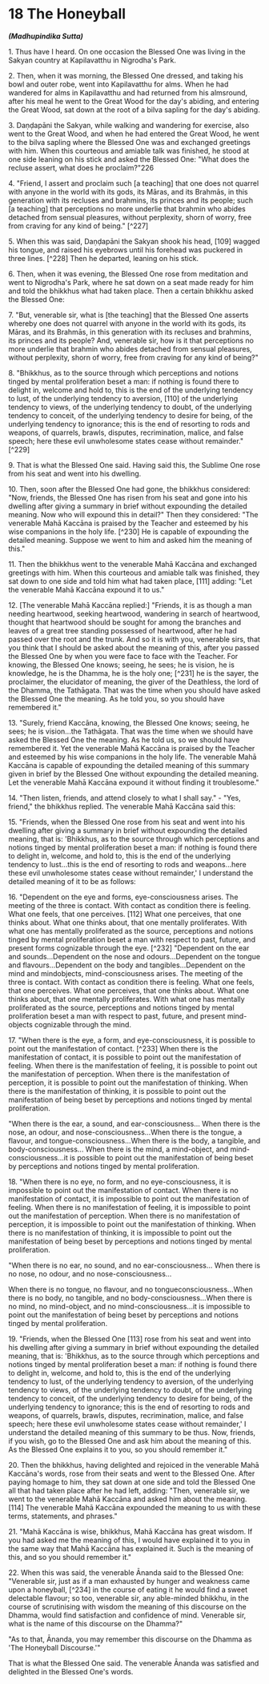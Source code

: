 # 18 The Honeyball
***(Madhupindika Sutta)***

1\. Thus have I heard. On one occasion the Blessed One was living in the Sakyan country at Kapilavatthu in Nigrodha's Park.

2\. Then, when it was morning, the Blessed One dressed, and taking his bowl and outer robe, went into Kapilavatthu for alms. When he had wandered for alms in Kapilavatthu and had returned from his almsround, after his meal he went to the Great Wood for the day's abiding, and entering the Great Wood, sat down at the root of a bilva sapling for the day's abiding.

3\. Daṇḍapāni the Sakyan, while walking and wandering for exercise, also went to the Great Wood, and when he had entered the Great Wood, he went to the bilva sapling where the Blessed One was and exchanged greetings with him. When this courteous and amiable talk was finished, he stood at one side leaning on his stick and asked the Blessed One: "What does the recluse assert, what does he proclaim?"226

4\. "Friend, I assert and proclaim such [a teaching] that one does not quarrel with anyone in the world with its gods, its Māras, and its Brahmās, in this generation with its recluses and brahmins, its princes and its people; such [a teaching] that perceptions no more underlie that brahmin who abides detached from sensual pleasures, without perplexity, shorn of worry, free from craving for any kind of being." [^227]

5\. When this was said, Daṇḍapāni the Sakyan shook his head, [109] wagged his tongue, and raised his eyebrows until his forehead was puckered in three lines. [^228] Then he departed, leaning on his stick.

6\. Then, when it was evening, the Blessed One rose from meditation and went to Nigrodha's Park, where he sat down on a seat made ready for him and told the bhikkhus what had taken place. Then a certain bhikkhu asked the Blessed One:

<!--pg-->
7\. "But, venerable sir, what is [the teaching] that the Blessed One asserts whereby one does not quarrel with anyone in the world with its gods, its Māras, and its Brahmās, in this generation with its recluses and brahmins, its princes and its people? And, venerable sir, how is it that perceptions no more underlie that brahmin who abides detached from sensual pleasures, without perplexity, shorn of worry, free from craving for any kind of being?"

8\. "Bhikkhus, as to the source through which perceptions and notions tinged by mental proliferation beset a man: if nothing is found there to delight in, welcome and hold to, this is the end of the underlying tendency to lust, of the underlying tendency to aversion, [110] of the underlying tendency to views, of the underlying tendency to doubt, of the underlying tendency to conceit, of the underlying tendency to desire for being, of the underlying tendency to ignorance; this is the end of resorting to rods and weapons, of quarrels, brawls, disputes, recrimination, malice, and false speech; here these evil unwholesome states cease without remainder." [^229]

9\. That is what the Blessed One said. Having said this, the Sublime One rose from his seat and went into his dwelling.

10\. Then, soon after the Blessed One had gone, the bhikkhus considered: "Now, friends, the Blessed One has risen from his seat and gone into his dwelling after giving a summary in brief without expounding the detailed meaning. Now who will expound this in detail?" Then they considered: "The venerable Mahā Kaccāna is praised by the Teacher and esteemed by his wise companions in the holy life. [^230] He is capable of expounding the detailed meaning. Suppose we went to him and asked him the meaning of this."

11\. Then the bhikkhus went to the venerable Mahā Kaccāna and exchanged greetings with him. When this courteous and amiable talk was finished, they sat down to one side and told him what had taken place, [111] adding: "Let the venerable Mahā Kaccāna expound it to us."

<!--pg-->
12\. [The venerable Mahā Kaccāna replied:] "Friends, it is as though a man needing heartwood, seeking heartwood, wandering in search of heartwood, thought that heartwood should be sought for among the branches and leaves of a great tree standing possessed of heartwood, after he had passed over the root
and the trunk. And so it is with you, venerable sirs, that you think that I should be asked about the meaning of this, after you passed the Blessed One by when you were face to face with the Teacher. For knowing, the Blessed One knows; seeing, he sees; he is vision, he is knowledge, he is the Dhamma, he is the holy one; [^231] he is the sayer, the proclaimer, the elucidator of meaning, the giver of the Deathless, the lord of the Dhamma, the Tathāgata. That was the time when you should have asked the Blessed One the meaning. As he told you, so you should have remembered it."

13\. "Surely, friend Kaccāna, knowing, the Blessed One knows; seeing, he sees; he is vision...the Tathāgata. That was the time when we should have asked the Blessed One the meaning. As he told us, so we should have remembered it. Yet the venerable Mahā Kaccāna is praised by the Teacher and esteemed by his wise companions in the holy life. The venerable Mahā Kaccāna is capable of expounding the detailed meaning of this summary given in brief by the Blessed One without expounding the detailed meaning. Let the venerable Mahā Kaccāna expound it without finding it troublesome."

14\. "Then listen, friends, and attend closely to what I shall say." - "Yes, friend," the bhikkhus replied. The venerable Mahā Kaccāna said this:

<!--pg-->
15\. "Friends, when the Blessed One rose from his seat and went into his dwelling after giving a summary in brief without expounding the detailed meaning, that is: 'Bhikkhus, as to the source through which perceptions and notions tinged by mental proliferation beset a man: if nothing is found there to delight in, welcome, and hold to, this is the end of the underlying tendency to lust...this is the end of resorting to rods and weapons...here these evil unwholesome states cease without remainder,' I understand the detailed meaning of it to be as follows:

16\. "Dependent on the eye and forms, eye-consciousness arises. The meeting of the three is contact. With contact as condition there is feeling. What one feels, that one perceives. [112] What one perceives, that one thinks about. What one thinks about, that one mentally proliferates. With what one has mentally proliferated as the source, perceptions and notions tinged by mental proliferation beset a man with respect to past, future, and present forms cognizable through the eye. [^232]
"Dependent on the ear and sounds...Dependent on the nose and odours...Dependent on the tongue and flavours...Dependent on the body and tangibles...Dependent on the mind and mindobjects, mind-consciousness arises. The meeting of the three is contact. With contact as condition there is feeling. What one feels, that one perceives. What one perceives, that one thinks about. What one thinks about, that one mentally proliferates. With what one has mentally proliferated as the source, perceptions and notions tinged by mental proliferation beset a man with respect to past, future, and present mind-objects cognizable through the mind.

17\. "When there is the eye, a form, and eye-consciousness, it is possible to point out the manifestation of contact. [^233] When there is the manifestation of contact, it is possible to point out the manifestation of feeling. When there is the manifestation of feeling, it is possible to point out the manifestation of perception. When there is the manifestation of perception, it is possible to point out the manifestation of thinking. When there is the manifestation of thinking, it is possible to point out the manifestation of being beset by perceptions and notions tinged by mental proliferation.

"When there is the ear, a sound, and ear-consciousness... When there is the nose, an odour, and nose-consciousness...When there is the tongue, a flavour, and tongue-consciousness...When there is the body, a tangible, and body-consciousness... When there is the mind, a mind-object, and mind-consciousness...it is possible to point out the manifestation of being beset by perceptions and notions tinged by mental proliferation.

18\. "When there is no eye, no form, and no eye-consciousness, it is impossible to point out the manifestation of contact. When there is no manifestation of contact, it is impossible to point out the manifestation of feeling. When there is no manifestation of feeling, it is impossible to point out the manifestation of perception. When there is no manifestation of perception, it is impossible to point out the manifestation of thinking. When there is no manifestation of thinking, it is impossible to point out the manifestation of being beset by perceptions and notions tinged by mental proliferation.

"When there is no ear, no sound, and no ear-consciousness... When there is no nose, no odour, and no nose-consciousness...

When there is no tongue, no flavour, and no tongueconsciousness...When there is no body, no tangible, and no body-consciousness...When there is no mind, no mind-object, and no mind-consciousness...it is impossible to point out the manifestation of being beset by perceptions and notions tinged by mental proliferation.

19\. "Friends, when the Blessed One [113] rose from his seat and went into his dwelling after giving a summary in brief without expounding the detailed meaning, that is: 'Bhikkhus, as to the source through which perceptions and notions tinged by mental proliferation beset a man: if nothing is found there to delight in, welcome, and hold to, this is the end of the underlying tendency to lust, of the underlying tendency to aversion, of the underlying tendency to views, of the underlying tendency to doubt, of the underlying tendency to conceit, of the underlying tendency to desire for being, of the underlying tendency to ignorance; this is the end of resorting to rods and weapons, of quarrels, brawls, disputes, recrimination, malice, and false speech; here these evil unwholesome states cease without remainder,' I understand the detailed meaning of this summary to be thus. Now, friends, if you wish, go to the Blessed One and ask him about the meaning of this. As the Blessed One explains it to you, so you should remember it."

<!--pg-->
20\. Then the bhikkhus, having delighted and rejoiced in the venerable Mahā Kaccāna's words, rose from their seats and went to the Blessed One. After paying homage to him, they sat down at one side and told the Blessed One all that had taken place after he had left, adding: "Then, venerable sir, we went to the venerable Mahā Kaccāna and asked him about the meaning. [114] The venerable Mahā Kaccāna expounded the meaning to us with these terms, statements, and phrases."

21\. "Mahā Kaccāna is wise, bhikkhus, Mahā Kaccāna has great wisdom. If you had asked me the meaning of this, I would have explained it to you in the same way that Mahā Kaccāna has explained it. Such is the meaning of this, and so you should remember it."

22\. When this was said, the venerable Ānanda said to the Blessed One: "Venerable sir, just as if a man exhausted by hunger and weakness came upon a honeyball, [^234] in the course of
eating it he would find a sweet delectable flavour; so too, venerable sir, any able-minded bhikkhu, in the course of scrutinising with wisdom the meaning of this discourse on the Dhamma, would find satisfaction and confidence of mind. Venerable sir, what is the name of this discourse on the Dhamma?"

"As to that, Ānanda, you may remember this discourse on the Dhamma as 'The Honeyball Discourse.'"

That is what the Blessed One said. The venerable Ānanda was satisfied and delighted in the Blessed One's words.